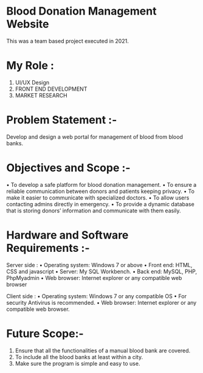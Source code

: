 # Blood Donation Management Website
This was a team based project executed in 2021.

# My Role :
1. UI/UX Design
2. FRONT END DEVELOPMENT
3. MARKET RESEARCH

# Problem Statement :-
Develop and design a web portal for management of blood from blood banks. 

# Objectives and Scope :-

• To develop a safe platform for blood donation management.
• To ensure a reliable communication between donors and patients keeping privacy. 
• To make it easier to communicate with specialized doctors. 
• To allow users contacting admins directly in emergency. 
• To provide a dynamic database that is storing donors’ information and communicate with them easily.

# Hardware and Software Requirements :-
Server side : 
• Operating system: Windows 7 or above 
• Front end: HTML, CSS and javascript 
• Server: My SQL Workbench. 
• Back end: MySQL, PHP, PhpMyadmin 
• Web browser: Internet explorer or any compatible web browser 

Client side : 
• Operating system: Windows 7 or any compatible OS 
• For security Antivirus is recommended.
• Web browser: Internet explorer or any compatible web browser.

# Future Scope:-
1. Ensure that all the functionalities of a manual blood bank are covered.
2. To include all the blood banks at least within a city.
3. Make sure the program is simple and easy to use.
